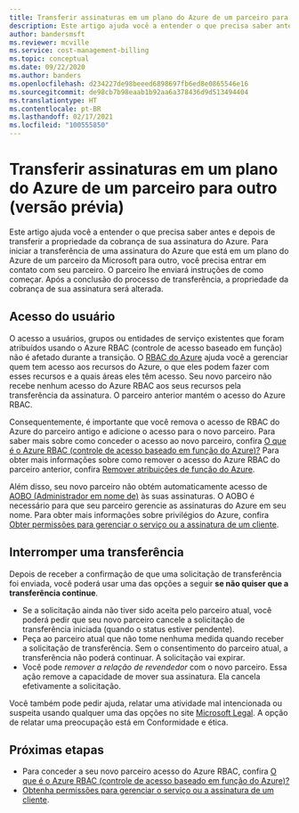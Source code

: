 ```yaml
---
title: Transferir assinaturas em um plano do Azure de um parceiro para outro (versão prévia)
description: Este artigo ajuda você a entender o que precisa saber antes e depois de transferir a propriedade da cobrança de sua assinatura do Azure.
author: bandersmsft
ms.reviewer: mcville
ms.service: cost-management-billing
ms.topic: conceptual
ms.date: 09/22/2020
ms.author: banders
ms.openlocfilehash: d234227de98beeed6898697fb6ed8e0865546e16
ms.sourcegitcommit: de98cb7b98eaab1b92aa6a378436d9d513494404
ms.translationtype: HT
ms.contentlocale: pt-BR
ms.lasthandoff: 02/17/2021
ms.locfileid: "100555850"
---
```

# <a name="transfer-subscriptions-under-an-azure-plan-from-one-partner-to-another-preview"></a>Transferir assinaturas em um plano do Azure de um parceiro para outro (versão prévia)

Este artigo ajuda você a entender o que precisa saber antes e depois de transferir a propriedade da cobrança de sua assinatura do Azure. Para iniciar a transferência de uma assinatura do Azure que está em um plano do Azure de um parceiro da Microsoft para outro, você precisa entrar em contato com seu parceiro. O parceiro lhe enviará instruções de como começar. Após a conclusão do processo de transferência, a propriedade da cobrança de sua assinatura será alterada.

## <a name="user-access"></a>Acesso do usuário

O acesso a usuários, grupos ou entidades de serviço existentes que foram atribuídos usando o Azure RBAC (controle de acesso baseado em função) não é afetado durante a transição. O [RBAC do Azure](../../role-based-access-control/overview.md) ajuda você a gerenciar quem tem acesso aos recursos do Azure, o que eles podem fazer com esses recursos e a quais áreas eles têm acesso. Seu novo parceiro não recebe nenhum acesso do Azure RBAC aos seus recursos pela transferência da assinatura. O parceiro anterior mantém o acesso do Azure RBAC.

Consequentemente, é importante que você remova o acesso de RBAC do Azure do parceiro antigo e adicione o acesso para o novo parceiro. Para saber mais sobre como conceder o acesso ao novo parceiro, confira [O que é o Azure RBAC (controle de acesso baseado em função do Azure)?](../../role-based-access-control/overview.md) Para obter mais informações sobre como remover o acesso do Azure RBAC do parceiro anterior, confira [Remover atribuições de função do Azure](../../role-based-access-control/role-assignments-remove.md).

Além disso, seu novo parceiro não obtém automaticamente acesso de [AOBO (Administrador em nome de)](https://channel9.msdn.com/Series/cspdev/Module-11-Admin-On-Behalf-Of-AOBO) às suas assinaturas. O AOBO é necessário para que seu parceiro gerencie as assinaturas do Azure em seu nome. Para obter mais informações sobre privilégios do Azure, confira [Obter permissões para gerenciar o serviço ou a assinatura de um cliente](/partner-center/customers-revoke-admin-privileges).

## <a name="stop-a-transfer"></a>Interromper uma transferência

Depois de receber a confirmação de que uma solicitação de transferência foi enviada, você poderá usar uma das opções a seguir **se não quiser que a transferência continue**.

- Se a solicitação ainda não tiver sido aceita pelo parceiro atual, você poderá pedir que seu novo parceiro cancele a solicitação de transferência iniciada (quando o status estiver pendente).
- Peça ao parceiro atual que não tome nenhuma medida quando receber a solicitação de transferência. Sem o consentimento do parceiro atual, a transferência não poderá continuar. A solicitação vai expirar.
- Você pode _remover a relação de revendedor_ com o novo parceiro. Essa ação remove a capacidade de mover sua assinatura. Ela cancela efetivamente a solicitação.

Você também pode pedir ajuda, relatar uma atividade mal intencionada ou suspeita usando qualquer uma das opções no site [Microsoft Legal](https://www.microsoft.com/legal/). A opção de relatar uma preocupação está em Conformidade e ética.

## <a name="next-steps"></a>Próximas etapas

- Para conceder a seu novo parceiro acesso do Azure RBAC, confira [O que é o Azure RBAC (controle de acesso baseado em função do Azure)?](../../role-based-access-control/overview.md)
- [Obtenha permissões para gerenciar o serviço ou a assinatura de um cliente](/partner-center/customers-revoke-admin-privileges).